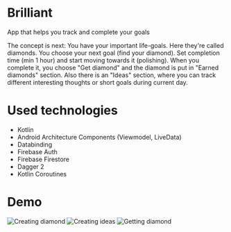 # Brilliant
App that helps you track and complete your goals

The concept is next: You have your important life-goals. Here they're called diamonds.
You choose your next goal (find your diamond). Set completion time (min 1 hour) and start moving towards it (polishing).
When you complete it, you choose "Get diamond" and the diamond is put in "Earned diamonds" section.
Also there is an "Ideas" section, where you can track different interesting thoughts or short goals during current day.

# Used technologies
- Kotlin
- Android Architecture Components (Viewmodel, LiveData)
- Databinding
- Firebase Auth
- Firebase Firestore
- Dagger 2
- Kotlin Coroutines

# Demo
![Creating diamond](https://media.giphy.com/media/eIgGqGoT2eWQDqmEAS/giphy.gif)
![Creating ideas](https://media.giphy.com/media/H5x0cn40Da7L1Y6Lj1/giphy.gif)
![Getting diamond](https://media.giphy.com/media/UuGtA9JtgRvt4z4z8X/giphy.gif)
